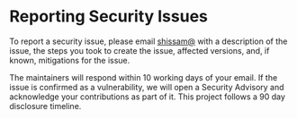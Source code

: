 # Reporting Security Issues

To report a security issue, please email
[shissam@](mailto:nobody@nobody.com)
with a description of the issue, the steps you took to create the issue,
affected versions, and, if known, mitigations for the issue.

The maintainers will respond within 10 working days of your
email. If the issue is confirmed as a vulnerability, we will open a
Security Advisory and acknowledge your contributions as part of it. This project
follows a 90 day disclosure timeline.
